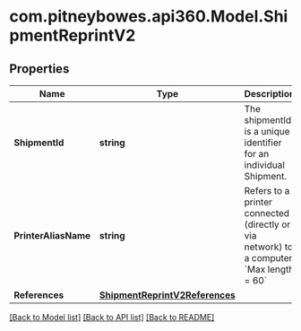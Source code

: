 # com.pitneybowes.api360.Model.ShipmentReprintV2

## Properties

Name | Type | Description | Notes
------------ | ------------- | ------------- | -------------
**ShipmentId** | **string** | The shipmentId is a unique identifier for an individual Shipment. | 
**PrinterAliasName** | **string** | Refers to a printer connected (directly or via network) to a computer. &#x60;Max length &#x3D; 60&#x60; | [optional] 
**References** | [**ShipmentReprintV2References**](ShipmentReprintV2References.md) |  | [optional] 

[[Back to Model list]](../README.md#documentation-for-models) [[Back to API list]](../README.md#documentation-for-api-endpoints) [[Back to README]](../README.md)


